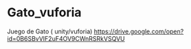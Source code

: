 # Gato_vuforia
Juego de Gato ( unity/vuforia)
https://drive.google.com/open?id=0B6SBvVIF2uF4OV9CWnRSRkVSQVU
